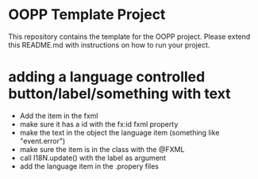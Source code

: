 # OOPP Template Project

This repository contains the template for the OOPP project. Please extend this README.md with instructions on how to run your project.

# adding a language controlled button/label/something with text
 - Add the item in the fxml
 - make sure it has a id with the fx:id fxml property
 - make the text in the object the language item (something like "event.error")
 - make sure the item is in the class with the @FXML
 - call I18N.update() with the label as argument
 - add the language item in the .propery files

